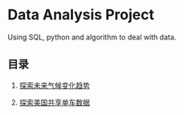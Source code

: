 # Data Analysis Project
Using SQL, python and algorithm to deal with data.

## 目录

1. [探索未来气候变化趋势](weather_trend_analysis/weather_trend_analysis.md)

2. [探索美国共享单车数据](bikes-sharing_analysis/bikes-sharing_analysis.md)

